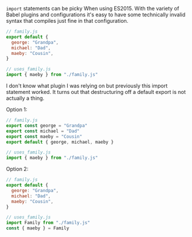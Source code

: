 `import` statements can be picky When using ES2015.
With the variety of Babel plugins and configurations it's easy to have some technically invalid syntax that compiles just fine in that configuration.

```javascript
// family.js
export default {
  george: "Grandpa",
  michael: "Dad",
  maeby: "Cousin",
}

// uses_family.js
import { maeby } from "./family.js"
```

I don't know what plugin I was relying on but previously this import statement worked.
It turns out that destructuring off a default export is not actually a thing.

Option 1:

```javascript
// family.js
export const george = "Grandpa"
export const michael = "Dad"
export const maeby = "Cousin"
export default { george, michael, maeby }

// uses_family.js
import { maeby } from "./family.js"
```

Option 2:

```javascript
// family.js
export default {
  george: "Grandpa",
  michael: "Dad",
  maeby: "Cousin",
}

// uses_family.js
import Family from "./family.js"
const { maeby } = Family
```
